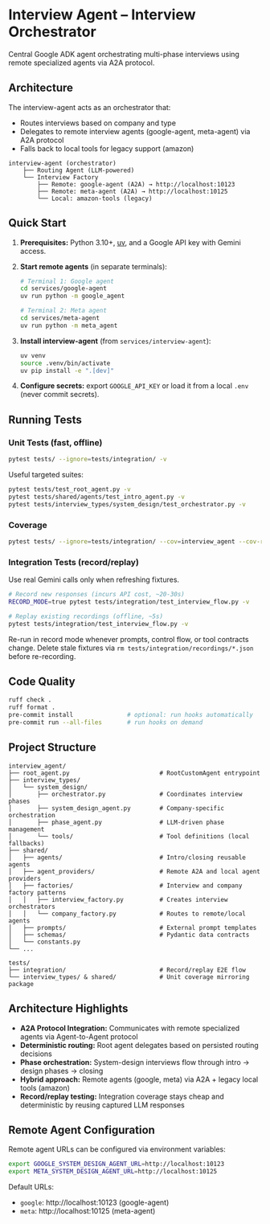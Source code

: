 # Interview Agent – Interview Orchestrator

Central Google ADK agent orchestrating multi-phase interviews using remote specialized agents via A2A protocol.

## Architecture

The interview-agent acts as an orchestrator that:
- Routes interviews based on company and type
- Delegates to remote interview agents (google-agent, meta-agent) via A2A protocol
- Falls back to local tools for legacy support (amazon)

```
interview-agent (orchestrator)
    ├── Routing Agent (LLM-powered)
    └── Interview Factory
        ├── Remote: google-agent (A2A) → http://localhost:10123
        ├── Remote: meta-agent (A2A) → http://localhost:10125
        └── Local: amazon-tools (legacy)
```

## Quick Start

1. **Prerequisites:** Python 3.10+, [uv](https://github.com/astral-sh/uv), and a Google API key with Gemini access.

2. **Start remote agents** (in separate terminals):
   ```bash
   # Terminal 1: Google agent
   cd services/google-agent
   uv run python -m google_agent

   # Terminal 2: Meta agent
   cd services/meta-agent
   uv run python -m meta_agent
   ```

3. **Install interview-agent** (from `services/interview-agent`):
   ```bash
   uv venv
   source .venv/bin/activate
   uv pip install -e ".[dev]"
   ```

4. **Configure secrets:** export `GOOGLE_API_KEY` or load it from a local `.env` (never commit secrets).

## Running Tests

### Unit Tests (fast, offline)
```bash
pytest tests/ --ignore=tests/integration/ -v
```
Useful targeted suites:
```bash
pytest tests/test_root_agent.py -v
pytest tests/shared/agents/test_intro_agent.py -v
pytest tests/interview_types/system_design/test_orchestrator.py -v
```

### Coverage
```bash
pytest tests/ --ignore=tests/integration/ --cov=interview_agent --cov-report=term-missing
```

### Integration Tests (record/replay)
Use real Gemini calls only when refreshing fixtures.

```bash
# Record new responses (incurs API cost, ~20-30s)
RECORD_MODE=true pytest tests/integration/test_interview_flow.py -v

# Replay existing recordings (offline, ~5s)
pytest tests/integration/test_interview_flow.py -v
```
Re-run in record mode whenever prompts, control flow, or tool contracts change. Delete stale fixtures via `rm tests/integration/recordings/*.json` before re-recording.

## Code Quality

```bash
ruff check .
ruff format .
pre-commit install               # optional: run hooks automatically
pre-commit run --all-files       # run hooks on demand
```

## Project Structure

```
interview_agent/
├── root_agent.py                         # RootCustomAgent entrypoint
├── interview_types/
│   └── system_design/
│       ├── orchestrator.py               # Coordinates interview phases
│       ├── system_design_agent.py        # Company-specific orchestration
│       ├── phase_agent.py                # LLM-driven phase management
│       └── tools/                        # Tool definitions (local fallbacks)
├── shared/
│   ├── agents/                           # Intro/closing reusable agents
│   ├── agent_providers/                  # Remote A2A and local agent providers
│   ├── factories/                        # Interview and company factory patterns
│   │   ├── interview_factory.py          # Creates interview orchestrators
│   │   └── company_factory.py            # Routes to remote/local agents
│   ├── prompts/                          # External prompt templates
│   ├── schemas/                          # Pydantic data contracts
│   └── constants.py
└── ...

tests/
├── integration/                          # Record/replay E2E flow
└── interview_types/ & shared/            # Unit coverage mirroring package
```

## Architecture Highlights

- **A2A Protocol Integration:** Communicates with remote specialized agents via Agent-to-Agent protocol
- **Deterministic routing:** Root agent delegates based on persisted routing decisions
- **Phase orchestration:** System-design interviews flow through intro → design phases → closing
- **Hybrid approach:** Remote agents (google, meta) via A2A + legacy local tools (amazon)
- **Record/replay testing:** Integration coverage stays cheap and deterministic by reusing captured LLM responses

## Remote Agent Configuration

Remote agent URLs can be configured via environment variables:
```bash
export GOOGLE_SYSTEM_DESIGN_AGENT_URL=http://localhost:10123
export META_SYSTEM_DESIGN_AGENT_URL=http://localhost:10125
```

Default URLs:
- `google`: http://localhost:10123 (google-agent)
- `meta`: http://localhost:10125 (meta-agent)

